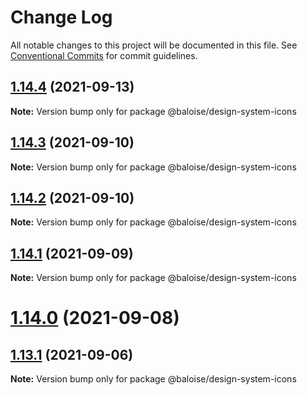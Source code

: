 # Change Log

All notable changes to this project will be documented in this file.
See [Conventional Commits](https://conventionalcommits.org) for commit guidelines.

## [1.14.4](https://github.com/baloise/design-system/compare/v1.14.3...v1.14.4) (2021-09-13)

**Note:** Version bump only for package @baloise/design-system-icons





## [1.14.3](https://github.com/baloise/design-system/compare/v1.14.2...v1.14.3) (2021-09-10)

**Note:** Version bump only for package @baloise/design-system-icons





## [1.14.2](https://github.com/baloise/design-system/compare/v1.14.1...v1.14.2) (2021-09-10)

**Note:** Version bump only for package @baloise/design-system-icons





## [1.14.1](https://github.com/baloise/design-system/compare/v1.14.0...v1.14.1) (2021-09-09)

**Note:** Version bump only for package @baloise/design-system-icons





# [1.14.0](https://github.com/baloise/design-system/compare/v1.13.3...v1.14.0) (2021-09-08)



## [1.13.1](https://github.com/baloise/design-system/compare/v1.12.3...v1.13.1) (2021-09-06)

**Note:** Version bump only for package @baloise/design-system-icons
